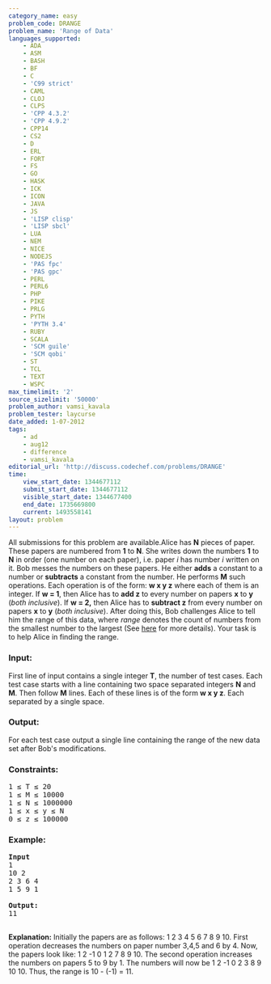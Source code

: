 ```yaml
---
category_name: easy
problem_code: DRANGE
problem_name: 'Range of Data'
languages_supported:
    - ADA
    - ASM
    - BASH
    - BF
    - C
    - 'C99 strict'
    - CAML
    - CLOJ
    - CLPS
    - 'CPP 4.3.2'
    - 'CPP 4.9.2'
    - CPP14
    - CS2
    - D
    - ERL
    - FORT
    - FS
    - GO
    - HASK
    - ICK
    - ICON
    - JAVA
    - JS
    - 'LISP clisp'
    - 'LISP sbcl'
    - LUA
    - NEM
    - NICE
    - NODEJS
    - 'PAS fpc'
    - 'PAS gpc'
    - PERL
    - PERL6
    - PHP
    - PIKE
    - PRLG
    - PYTH
    - 'PYTH 3.4'
    - RUBY
    - SCALA
    - 'SCM guile'
    - 'SCM qobi'
    - ST
    - TCL
    - TEXT
    - WSPC
max_timelimit: '2'
source_sizelimit: '50000'
problem_author: vamsi_kavala
problem_tester: laycurse
date_added: 1-07-2012
tags:
    - ad
    - aug12
    - difference
    - vamsi_kavala
editorial_url: 'http://discuss.codechef.com/problems/DRANGE'
time:
    view_start_date: 1344677112
    submit_start_date: 1344677112
    visible_start_date: 1344677400
    end_date: 1735669800
    current: 1493558141
layout: problem
---
```

All submissions for this problem are available.Alice has **N** pieces of paper. These papers are numbered from **1** to **N**. She writes down the numbers **1** to **N** in order (one number on each paper), i.e. paper *i* has number *i* written on it. Bob messes the numbers on these papers. He either **adds** a constant to a number or **subtracts** a constant from the number. He performs **M** such operations. Each operation is of the form: **w x y z** where each of them is an integer. If **w = 1**, then Alice has to **add z** to every number on papers **x** to **y** (*both inclusive*). If **w = 2,** then Alice has to **subtract z** from every number on papers **x** to **y** (*both inclusive*). After doing this, Bob challenges Alice to tell him the range of this data, where *range* denotes the count of numbers from the smallest number to the largest (See [here](http://www.wikihow.com/Find-the-Range-of-a-Data-Set) for more details). Your task is to help Alice in finding the range.

### Input:

First line of input contains a single integer **T**, the number of test cases.
Each test case starts with a line containing two space separated integers **N** and **M**.
Then follow **M** lines. Each of these lines is of the form **w x y z**. Each separated by a single space.

### Output:

For each test case output a single line containing the range of the new data set after Bob's modifications.

### Constraints:

<pre>1 ≤ T ≤ 20
1 ≤ M ≤ 10000
1 ≤ N ≤ 1000000
1 ≤ x ≤ y ≤ N
0 ≤ z ≤ 100000
</pre>
### Example:

<pre>
<b>Input</b>
1
10 2
2 3 6 4
1 5 9 1

<b>Output:</b>
11

</pre>
**Explanation:** Initially the papers are as follows: 1 2 3 4 5 6 7 8 9 10. First operation decreases the numbers on paper number 3,4,5 and 6 by 4. Now, the papers look like: 1 2 -1 0 1 2 7 8 9 10. The second operation increases the numbers on papers 5 to 9 by 1. The numbers will now be 1 2 -1 0 2 3 8 9 10 10. Thus, the range is 10 - (-1) = 11.
